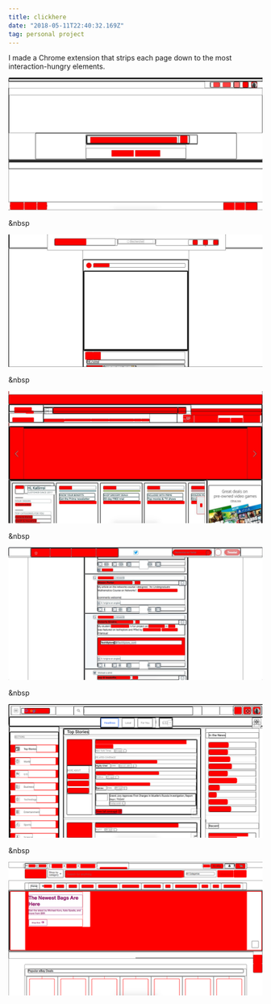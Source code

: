 ```yaml
---
title: clickhere
date: "2018-05-11T22:40:32.169Z"
tag: personal project
---
```


I made a Chrome extension that strips each page down to the most interaction-hungry elements. 

![altcaption](google.jpg)

&nbsp

![altcaption](insta.jpg)

&nbsp

![altcaption](amazon.jpg)

&nbsp

![altcaption](twitter.jpg)

&nbsp

![altcaption](googlenews.png)

&nbsp

![altcaption](ebay.png)

